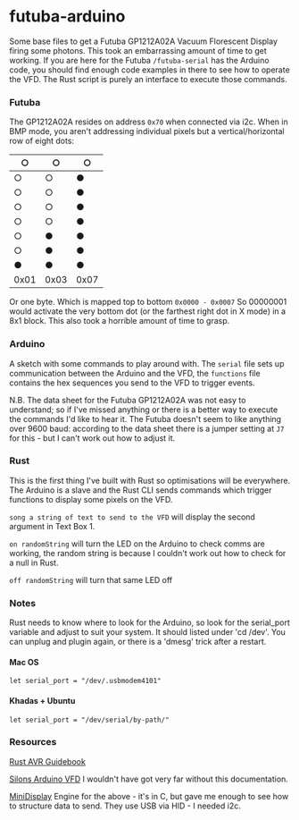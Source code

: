 # futuba-arduino

Some base files to get a Futuba GP1212A02A Vacuum Florescent Display firing some photons. This took an embarrassing amount of time to get working. If you are here for the Futuba `/futuba-serial` has the Arduino code, you should find enough code examples in there to see how to operate the VFD. The Rust script is purely an interface to execute those commands.

### Futuba
The GP1212A02A resides on address `0x70` when connected via i2c. 
When in BMP mode, you aren't addressing individual pixels but a vertical/horizontal row of eight dots:


| ○ | ○ | ○ |
|---|---|---|
| ○ | ○ | ● |
| ○ | ○ | ● |
| ○ | ○ | ● |
| ○ | ○ | ● |
| ○ | ● | ● |
| ○ | ● | ● |
| ● | ● | ● |
| 0x01 | 0x03 | 0x07|

Or one byte. Which is mapped top to bottom `0x0000 - 0x0007`
So 00000001 would activate the very bottom dot (or the farthest right dot in X mode) in a 8x1 block. This also took a horrible amount of time to grasp.

### Arduino
A sketch with some commands to play around with. The `serial` file sets up communication between the Arduino and the VFD, the `functions` file contains the hex sequences you send to the VFD to trigger events. 

N.B. The data sheet for the Futuba GP1212A02A was not easy to understand; so if I've missed anything or there is a better way to execute the commands I'd like to hear it. The Futuba doesn't seem to like anything over 9600 baud: according to the data sheet there is a jumper setting at `J7` for this - but I can't work out how to adjust it.

### Rust
This is the first thing I've built with Rust so optimisations will be everywhere. The Arduino is a slave and the Rust CLI sends commands which trigger functions to display some pixels on the VFD.

`song a string of text to send to the VFD` will display the second argument in Text Box 1.

`on randomString` will turn the LED on the Arduino to check comms are working, the random string is because I couldn't work out how to check for a null in Rust.

`off randomString` will turn that same LED off


### Notes
Rust needs to know where to look for the Arduino, so look for the serial_port variable and adjust to suit your system. It should listed under 'cd /dev'. You can unplug and plugin again, or there is a 'dmesg' trick after a restart.

#### Mac OS
`let serial_port = "/dev/.usbmodem4101"`
#### Khadas + Ubuntu
`let serial_port = "/dev/serial/by-path/"`


### Resources
[Rust AVR Guidebook](https://book.avr-rust.com)

[Silons Arduino VFD](https://slions.net/threads/arduino-micro-noritake-vfd.40/) I wouldn't have got very far without this documentation.

[MiniDisplay](https://github.com/Slion/MiniDisplay/blob/master/README.md)  Engine for the above - it's in C, but gave me enough to see how to structure data to send. They use USB via HID - I needed i2c.

